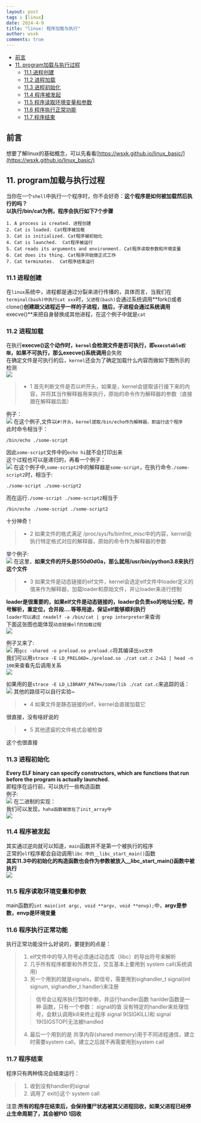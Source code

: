 ```yaml
---
layout: post
tags : [linux]
date: 2024-4-9
title: "linux: 程序加载与执行"
author: wsxk
comments: true
---
```


- [前言](#前言)
- [11. program加载与执行过程](#11-program加载与执行过程)
  - [11.1 进程创建](#111-进程创建)
  - [11.2 进程加载](#112-进程加载)
  - [11.3 进程初始化](#113-进程初始化)
  - [11.4 程序被发起](#114-程序被发起)
  - [11.5 程序读取环境变量和参数](#115-程序读取环境变量和参数)
  - [11.6 程序执行正常功能](#116-程序执行正常功能)
  - [11.7 程序结束](#117-程序结束)


## 前言<br>
想要了解linux的基础概念，可以先看看[https://wsxk.github.io/linux_basic/](https://wsxk.github.io/linux_basic/)

## 11. program加载与执行过程<br>
当你在一个`shell`中执行一个程序时，你不会好奇：**这个程序是如何被加载然后执行的吗？**<br>
**以执行/bin/cat为例，程序会执行如下7个步骤**<br>
```
1. A process is created. 进程创建
2. Cat is loaded. Cat程序被加载
3. Cat is initialized. Cat程序被初始化
4. Cat is launched.  Cat程序被运行
5. Cat reads its arguments and environment. Cat程序读取参数和环境变量
6. Cat does its thing. Cat程序开始做正式工作
7. Cat terminates.  Cat程序结束运行
```
### 11.1 进程创建<br>
在`linux`系统中，进程都是通过分裂来进行传播的，具体而言，当我们在`terminal(bash)中执行cat xxx`时，`父进程(bash)`会通过系统调用**fork()或者clone()**创建跟父进程近乎一样的子进程，随后，子进程会通过系统调用**execve()**来把自身替换成其他进程，在这个例子中就是`cat`<br>

### 11.2 进程加载<br>
在执行**execve()**这个动作时，`kernel`会检测文件是否可执行，即`executable权限`，如果不可执行，那么**execve()系统调用**会失败<br>
在确定文件是可执行的后，`kernel`还会为了确定加载什么内容而做如下图所示的检测<br>
![](https://raw.githubusercontent.com/wsxk/wsxk_pictures/main/2024-3-25/20240409231213.png)

> - 1 首先判断文件是否以#!开头，如果是，kernel会提取该行接下来的内容，并将其当作解释器用来执行，原始的命令作为解释器的参数（直接跟在解释器后面）

例子： <br>
![](https://raw.githubusercontent.com/wsxk/wsxk_pictures/main/2024-3-25/20240409232105.png)
在这个例子,文件以`#!开头，kernel提取/bin/echo作为解释器，即运行这个程序`<br>
此时命令相当于：<br>
        
    /bin/echo ./some-script

因此`some-script`文件中的`echo hi`就不会打印出来<br>
这个过程也可以是递归的，再看一个例子：<br>
![](https://raw.githubusercontent.com/wsxk/wsxk_pictures/main/2024-3-25/20240409232450.png)
在这个例子中,`some-script2`中的解释器是`some-script`，在执行命令`./some-script2`时，相当于:<br>

    ./some-script ./some-script2

而在运行`./some-script ./some-script2`相当于<br>

    /bin/echo ./some-script ./some-script2
    
十分神奇！<br>

> - 2 如果文件的格式满足 /proc/sys/fs/binfmt_misc中的内容，kernel会执行特定格式对应的解释器，原始的命令作为解释器的参数

举个例子:<br>
![](https://raw.githubusercontent.com/wsxk/wsxk_pictures/main/2024-3-25/20240410220458.png)
在这里，**如果文件的开头是550d0d0a，那么就用/usr/bin/python3.8来执行这个文件**<br>

> - 3 如果文件是动态链接的elf文件，kernel会选定elf文件中loader定义的值来作为解释器，加载loader和原始文件，并让loader来进行控制

**loader是很重要的，如果elf文件是动态链接的，loader会负责so的地址分配，符号解析，重定位，合并段....等等用途，保证elf能够顺利执行**<br>
`loader可以通过 readelf -a /bin/cat | grep interpreter`来查询<br>
下面这张图也能体现`动态链接elf的加载过程`<br>
![](https://raw.githubusercontent.com/wsxk/wsxk_pictures/main/2024-3-25/20240410222710.png)

例子又来了:<br>
![](https://raw.githubusercontent.com/wsxk/wsxk_pictures/main/2024-3-25/20240411220850.png)
用`gcc -shared -o preload.so preload.c`将其编译出`so文件`<br>
我们可以用`strace -E LD_PRELOAD=./preload.so ./cat cat.c 2>&1 | head -n 100`来查看先后调用关系<br> 
![](https://raw.githubusercontent.com/wsxk/wsxk_pictures/main/2024-3-25/%E5%B1%8F%E5%B9%95%E6%88%AA%E5%9B%BE%202024-04-11%20221232.png)

如果用的是`strace -E LD_LIBRARY_PATH=/some/lib ./cat cat.c`来追踪的话：<br>
![](https://raw.githubusercontent.com/wsxk/wsxk_pictures/main/2024-3-25/20240411221615.png)
其他的路径可以自行实验~<br>


> - 4 如果文件是静态链接的elf，kernel会直接加载它

很直接，没有啥好说的<br>

> - 5 其他遗留的文件格式会被检查

这个也很直接<br>

### 11.3 进程初始化<br>
**Every ELF binary can specify constructors, which are functions that run before the program is actually launched.**<br>
即程序在运行前，可以执行一些构造函数<br>
例子:<br>
![](https://raw.githubusercontent.com/wsxk/wsxk_pictures/main/2024-3-25/20240411235441.png)
在二进制的实现：<br>
我们可以发现，`haha函数被放在了init_array中`<br>
![](https://raw.githubusercontent.com/wsxk/wsxk_pictures/main/2024-3-25/20240411235528.png)


### 11.4 程序被发起<br>
其实通过逆向就可以知道，`main`函数并不是第一个被执行的程序<br>
正常的`elf`程序都会自动调用`libc 中的__libc_start_main()`函数<br>
**其实11.3中的初始化的构造函数也会作为参数被放入__libc_start_main()函数中被执行**<br>
![](https://raw.githubusercontent.com/wsxk/wsxk_pictures/main/2024-3-25/20240412211738.png)

### 11.5 程序读取环境变量和参数<br>
main函数的`int main(int argc, void **argv, void **envp);`中，**argv是参数，envp是环境变量**<br>

### 11.6 程序执行正常功能<br>
执行正常功能没什么好说的，要提到的点是：<br>
> 1. elf文件中的导入符号必须通过动态库（libc）的导出符号来解析
> 2. 几乎所有程序都要和外界交互，交互基本上要用到 system call(系统调用)
> 3. 另一个用到的就是signals，即信号，需要用到sighandler_t signal(int signum, sighandler_t handler)来注册 
> > 信号会让程序执行暂时中断，并运行handler函数
> > hanlder函数是一种 函数，只有一个参数： signal的值
> > 没有特定的handler来处理信号，会默认调用kill来终止程序
> > signal 9(SIGKILL)和 signal 19(SIGSTOP)无法被handled
> 4. 最后一个用到的是 共享内存(shared memory)用于不同进程通信，建立时需要system call，建立之后就不再需要用到system call<br>


### 11.7 程序结束<br>
程序只有两种情况会结束运行：<br>
> 1. 收到没有handler的signal
> 2. 调用了 exit()这个 system call

注意:**所有的程序在结束后，会保持僵尸状态被其父进程回收，如果父进程已经停止生命周期了，其会被PID 1回收**